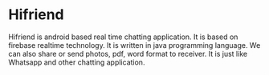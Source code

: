 # Hifriend

Hifriend is android based real time chatting application. It is based on firebase realtime technology. It is written in
java programming language. We can also share or send photos, pdf, word format to receiver. It is just like Whatsapp and other chatting application.  
